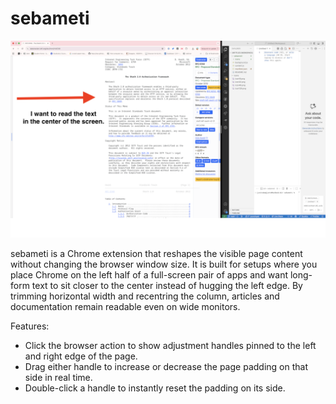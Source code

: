 # sebameti

![screenshot](img.png)

sebameti is a Chrome extension that reshapes the visible page content without changing the browser window size. It is built for setups where you place Chrome on the left half of a full-screen pair of apps and want long-form text to sit closer to the center instead of hugging the left edge. By trimming horizontal width and recentring the column, articles and documentation remain readable even on wide monitors.

Features:

- Click the browser action to show adjustment handles pinned to the left and right edge of the page.
- Drag either handle to increase or decrease the page padding on that side in real time.
- Double-click a handle to instantly reset the padding on its side.
